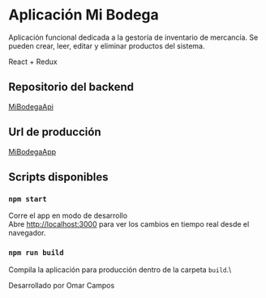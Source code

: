 # Aplicación Mi Bodega

Aplicación funcional dedicada a la gestoría de inventario de mercancía. Se pueden crear, leer, editar y eliminar productos del sistema.

React + Redux

## Repositorio del backend

[MiBodegaApi](https://github.com/jhzl1/mi-bodega-api)

## Url de producción

[MiBodegaApp](https://mi-bodega-app.herokuapp.com/)

## Scripts disponibles

### `npm start`

Corre el app en modo de desarrollo\
Abre [http://localhost:3000](http://localhost:3000) para ver los cambios en tiempo real desde el navegador.

### `npm run build`

Compila la aplicación para producción dentro de la carpeta `build`.\

Desarrollado por Omar Campos
